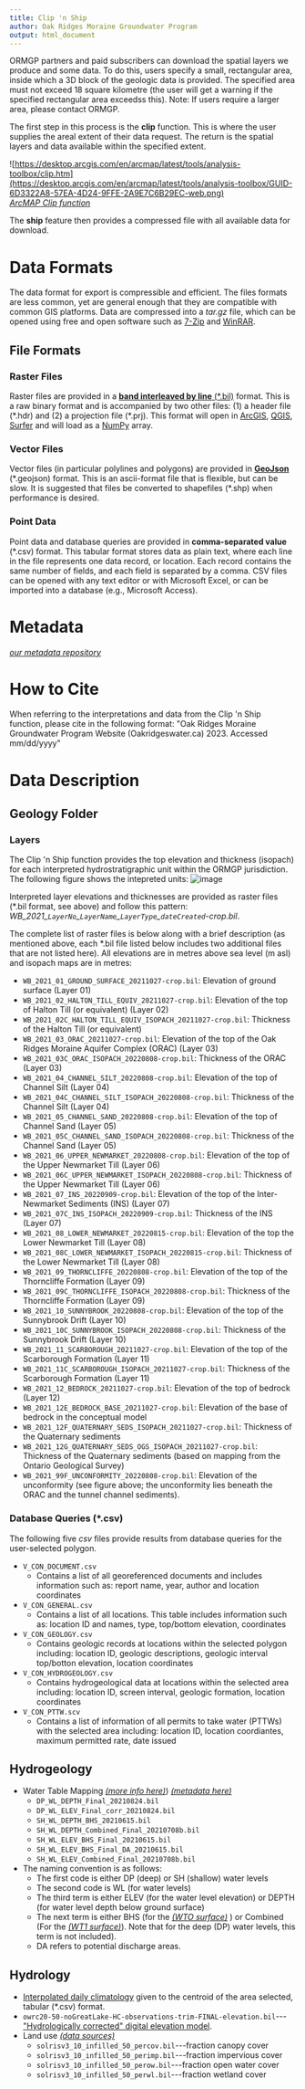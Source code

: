 ```yaml
---
title: Clip 'n Ship
author: Oak Ridges Moraine Groundwater Program
output: html_document
---
```


ORMGP partners and paid subscribers can download the spatial layers we produce and some data.  To do this, users specify a small, rectangular area, inside which a 3D block of the geologic data is provided. The specified area must not exceed 18 square kilometre (the user will get a warning if the specified rectangular area exceedss this). Note: If users require a larger area, please contact ORMGP.

The first step in this process is the **clip** function. This is where the user supplies the areal extent of their data request. The return is the spatial layers and data available within the specified extent.

![https://desktop.arcgis.com/en/arcmap/latest/tools/analysis-toolbox/clip.htm](https://desktop.arcgis.com/en/arcmap/latest/tools/analysis-toolbox/GUID-6D3322A8-57EA-4D24-9FFE-2A9E7C6B29EC-web.png) \
[*ArcMAP Clip function*](https://desktop.arcgis.com/en/arcmap/latest/tools/analysis-toolbox/clip.htm)


The **ship** feature then provides a compressed file with all available data for download.  


# **Data Formats**
The data format for export is compressible and efficient. The files formats are less common, yet are general enough that they are compatible with common GIS platforms. Data are compressed into a *tar.gz* file, which can be opened using free and open software such as [7-Zip](https://www.7-zip.org/) and [WinRAR](https://www.win-rar.com/).


## File Formats

### Raster Files
Raster files are provided in a [**band interleaved by line** (\*.bil)](https://desktop.arcgis.com/en/arcmap/10.5/manage-data/raster-and-images/bil-bip-and-bsq-raster-files.htm) format.  This is a raw binary format and is accompanied by two other files: (1) a header file (\*.hdr) and (2) a projection file (\*.prj).   This format will open in [ArcGIS](https://www.arcgis.com/index.html), [QGIS](https://www.qgis.org/en/site/), [Surfer](https://surferhelp.goldensoftware.com/subsys/subsys_band_interleaved_file_descr.htm) and will load as a [NumPy](https://numpy.org/) array.

### Vector Files
Vector files (in particular polylines and polygons) are provided in [**GeoJson**](https://geojson.org/) (\*.geojson) format.  This is an ascii-format file that is flexible, but can be slow. It is suggested that files be converted to shapefiles (\*.shp) when performance is desired.

### Point Data
Point data and database queries are provided in **comma-separated value** (\*.csv) format. This tabular format stores data as plain text, where each line in the file represents one data record, or location. Each record contains the same number of fields, and each field is separated by a comma. CSV files can be opened with any text editor or with Microsoft Excel, or can be imported into a database (e.g., Microsoft Access).


# **Metadata**
[*our metadata repository*](/metadata/content/toc.html)

# **How to Cite**
When referring to the interpretations and data from the Clip 'n Ship function, please cite in the following format:
"Oak Ridges Moraine Groundwater Program Website (Oakridgeswater.ca) 2023. Accessed mm/dd/yyyy"

# **Data Description**

## Geology Folder

### Layers
The Clip 'n Ship function provides the top elevation and thickness (isopach) for each interpreted hydrostratigraphic unit within the ORMGP jurisdiction. The following figure shows the intepreted units:
![image](https://github.com/OWRC/interpolants/assets/92586150/947f8c3b-dec2-4ded-874d-454b7e4b863a)

Interpreted layer elevations and thicknesses are provided as raster files (*.bil format, see above) and follow this pattern: *WB_2021_`LayerNo`\_`LayerName`\_`LayerType`\_`dateCreated`-crop.bil*.

The complete list of raster files is below along with a brief description (as mentioned above, each *.bil file listed below includes two additional files that are not listed here). All elevations are in metres above sea level (m asl) and isopach maps are in metres: 
- `WB_2021_01_GROUND_SURFACE_20211027-crop.bil`: Elevation of ground surface (Layer 01)
- `WB_2021_02_HALTON_TILL_EQUIV_20211027-crop.bil`: Elevation of the top of Halton Till (or equivalent) (Layer 02)
- `WB_2021_02C_HALTON_TILL_EQUIV_ISOPACH_20211027-crop.bil`: Thickness of the Halton Till  (or equivalent) 
- `WB_2021_03_ORAC_20211027-crop.bil`: Elevation of the top of the Oak Ridges Moraine Aquifer Complex (ORAC) (Layer 03)
- `WB_2021_03C_ORAC_ISOPACH_20220808-crop.bil`: Thickness of the ORAC (Layer 03)
- `WB_2021_04_CHANNEL_SILT_20220808-crop.bil`: Elevation of the top of Channel Silt (Layer 04)
- `WB_2021_04C_CHANNEL_SILT_ISOPACH_20220808-crop.bil`: Thickness of the Channel Silt (Layer 04)
- `WB_2021_05_CHANNEL_SAND_20220808-crop.bil`: Elevation of the top of Channel Sand (Layer 05)
- `WB_2021_05C_CHANNEL_SAND_ISOPACH_20220808-crop.bil`: Thickness of the Channel Sand (Layer 05)
- `WB_2021_06_UPPER_NEWMARKET_20220808-crop.bil`: Elevation of the top of the Upper Newmarket Till (Layer 06)
- `WB_2021_06C_UPPER_NEWMARKET_ISOPACH_20220808-crop.bil`: Thickness of the Upper Newmarket Till (Layer 06)
- `WB_2021_07_INS_20220909-crop.bil`: Elevation of the top of the Inter-Newmarket Sediments (INS) (Layer 07)
- `WB_2021_07C_INS_ISOPACH_20220909-crop.bil`: Thickness of the INS (Layer 07)
- `WB_2021_08_LOWER_NEWMARKET_20220815-crop.bil`: Elevation of the top the Lower Newmarket Till (Layer 08)
- `WB_2021_08C_LOWER_NEWMARKET_ISOPACH_20220815-crop.bil`: Thickness of the Lower Newmarket Till (Layer 08)
- `WB_2021_09_THORNCLIFFE_20220808-crop.bil`: Elevation of the top of the Thorncliffe Formation (Layer 09)
- `WB_2021_09C_THORNCLIFFE_ISOPACH_20220808-crop.bil`: Thickness of the Thorncliffe Formation (Layer 09)
- `WB_2021_10_SUNNYBROOK_20220808-crop.bil`: Elevation of the top of the Sunnybrook Drift (Layer 10)
- `WB_2021_10C_SUNNYBROOK_ISOPACH_20220808-crop.bil`: Thickness of the Sunnybrook Drift (Layer 10)
- `WB_2021_11_SCARBOROUGH_20211027-crop.bil`: Elevation of the top of the Scarborough Formation (Layer 11)
- `WB_2021_11C_SCARBOROUGH_ISOPACH_20211027-crop.bil`: Thickness of the Scarborough Formation (Layer 11)
- `WB_2021_12_BEDROCK_20211027-crop.bil`: Elevation of the top of bedrock (Layer 12)
- `WB_2021_12E_BEDROCK_BASE_20211027-crop.bil`: Elevation of the base of bedrock in the conceptual model
- `WB_2021_12F_QUATERNARY_SEDS_ISOPACH_20211027-crop.bil`: Thickness of the Quaternary sediments
- `WB_2021_12G_QUATERNARY_SEDS_OGS_ISOPACH_20211027-crop.bil`: Thickness of the Quaternary sediments (based on mapping from the Ontario Geological Survey)
- `WB_2021_99F_UNCONFORMITY_20220808-crop.bil`: Elevation of the unconformity (see figure above; the unconformity lies beneath the ORAC and the tunnel channel sediments).

### Database Queries (*.csv)

The following five _csv_ files provide results from database queries for the user-selected polygon.

- `V_CON_DOCUMENT.csv`
   - Contains a list of all georeferenced documents and includes information such as: report name, year, author and location coordinates
- `V_CON_GENERAL.csv`
   - Contains a list of all locations. This table includes information such as: location ID and names, type, top/bottom elevation, coordinates
- `V_CON_GEOLOGY.csv`
   - Contains geologic records at locations within the selected polygon including: location ID, geologic descriptions, geologic interval top/botton elevation, location coordinates
- `V_CON_HYDROGEOLOGY.csv`
   - Contains hydrogeological data at locations within the selected area including: location ID, screen interval, geologic formation, location coordinates
- `V_CON_PTTW.scv`
   - Contains a list of information of all permits to take water (PTTWs) with the selected area including: location ID, location coordiantes, maximum permitted rate, date issued
  
## Hydrogeology

- Water Table Mapping [*(more info here)*](https://owrc.github.io/watertable/)) [*(metadata here)*](https://owrc.github.io/metadata/surfaces/water_table.html)
    - `DP_WL_DEPTH_Final_20210824.bil`
    - `DP_WL_ELEV_Final_corr_20210824.bil`
    - `SH_WL_DEPTH_BHS_20210615.bil`
    - `SH_WL_DEPTH_Combined_Final_20210708b.bil`
    - `SH_WL_ELEV_BHS_Final_20210615.bil`
    - `SH_WL_ELEV_BHS_Final_DA_20210615.bil`
    - `SH_WL_ELEV_Combined_Final_20210708b.bil`
 - The naming convention is as follows:
    - The first code is either DP (deep) or SH (shallow) water levels
    - The second code is WL (for water levels)
    - The third term is either ELEV (for the water level elevation) or DEPTH (for water level depth below ground surface)
    - The next term is either BHS (for the [*(WTO surface)*](https://owrc.github.io/watertable/) ) or Combined (For the [*(WT1 surface)*](https://owrc.github.io/watertable/)). Note that for the deep (DP) water levels, this term is not included). 
    - DA refers to potential discharge areas. 

## Hydrology

- [Interpolated daily climatology](/interpolants/interpolation/daily.html) given to the centroid of the area selected, tabular (*.csv) format.
- `owrc20-50-noGreatLake-HC-observations-trim-FINAL-elevation.bil`---["Hydrologically corrected" digital elevation model](/interpolants/interpolation/overland.html). 
- Land use [*(data sources)*](/interpolants/interpolation/landuse.html)
    - `solrisv3_10_infilled_50_percov.bil`---fraction canopy cover
    - `solrisv3_10_infilled_50_perimp.bil`---fraction impervious cover
    - `solrisv3_10_infilled_50_perow.bil`---fraction open water cover
    - `solrisv3_10_infilled_50_perwl.bil`---fraction wetland cover

